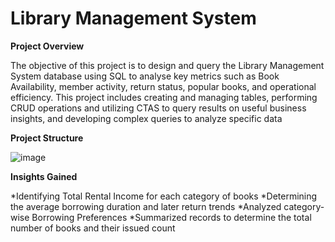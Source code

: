 # Library Management System 

**Project Overview**

The objective of this project is to design and query the Library Management System database using SQL to analyse key metrics such as Book Availability, member activity, return status, popular books, and operational efficiency. This project includes creating and managing tables, performing CRUD operations and utilizing CTAS to query results on useful business insights, and developing complex queries to analyze specific data

**Project Structure**

![image](https://github.com/user-attachments/assets/5026b571-7f53-4c3e-9127-b87e05e5d4fd)

**Insights Gained**

*Identifying Total Rental Income for each category of books
*Determining the average borrowing duration and later return trends
*Analyzed category-wise Borrowing Preferences
*Summarized records to determine the total number of books and their issued count
